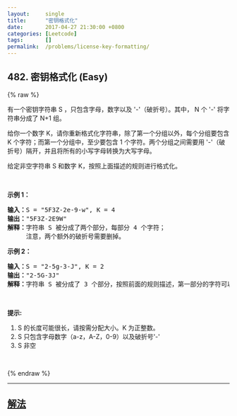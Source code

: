 ```yaml
---
layout:     single
title:      "密钥格式化"
date:       2017-04-27 21:30:00 +0800
categories: [Leetcode]
tags:       []
permalink:  /problems/license-key-formatting/
---
```


## 482. 密钥格式化 (Easy)

{% raw %}

<p>有一个密钥字符串 S ，只包含字母，数字以及 &#39;-&#39;（破折号）。其中， N 个 &#39;-&#39; 将字符串分成了 N+1 组。</p>

<p>给你一个数字 K，请你重新格式化字符串，除了第一个分组以外，每个分组要包含 K 个字符；而第一个分组中，至少要包含 1 个字符。两个分组之间需要用 &#39;-&#39;（破折号）隔开，并且将所有的小写字母转换为大写字母。</p>

<p>给定非空字符串 S 和数字 K，按照上面描述的规则进行格式化。</p>

<p>&nbsp;</p>

<p><strong>示例 1：</strong></p>

<pre><strong>输入：</strong>S = &quot;5F3Z-2e-9-w&quot;, K = 4
<strong>输出：</strong>&quot;5F3Z-2E9W&quot;
<strong>解释：</strong>字符串 S 被分成了两个部分，每部分 4 个字符；
&nbsp;    注意，两个额外的破折号需要删掉。
</pre>

<p><strong>示例 2：</strong></p>

<pre><strong>输入：</strong>S = &quot;2-5g-3-J&quot;, K = 2
<strong>输出：</strong>&quot;2-5G-3J&quot;
<strong>解释：</strong>字符串 S 被分成了 3 个部分，按照前面的规则描述，第一部分的字符可以少于给定的数量，其余部分皆为 2 个字符。
</pre>

<p>&nbsp;</p>

<p><strong>提示:</strong></p>

<ol>
	<li>S 的长度可能很长，请按需分配大小。K 为正整数。</li>
	<li>S 只包含字母数字（a-z，A-Z，0-9）以及破折号&#39;-&#39;</li>
	<li>S 非空</li>
</ol>

<p>&nbsp;</p>

{% endraw %}

---

## [解法](https://github.com/openset/leetcode/tree/master/problems/license-key-formatting)
